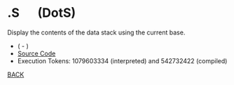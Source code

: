 # .S &emsp; (DotS)
Display the contents of the data stack using the current base.
* ( - )
* [Source Code](../words/tools/DotS.cs)
* Execution Tokens: 1079603334 (interpreted) and 542732422 (compiled)


[BACK](builtins.md#DotS)
